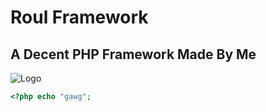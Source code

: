 # Roul Framework
## A Decent PHP Framework Made By Me
![Logo](https://github.com/Ro0ul/Framework/assets/137962972/84296578-36e1-4c9c-90b8-f1816bf3b9ab)

```php
<?php echo "gawg";
```

